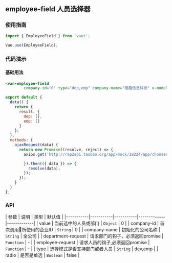 ## employee-field 人员选择器


### 使用指南
``` javascript
import { EmployeeField } from 'vant';

Vue.use(EmployeeField);
```

### 代码演示

#### 基础用法
```html
<van-employee-field
        company-id="0" type="dep,emp" company-name="喔趣信息科技" v-model="result" :ajax-request="ajaxRequest"/>
```

```javascript
export default {
  data() {
    return {
      result: {
        dep: [],
        emp: []
      }
    };
  },
  methods: {
    ajaxRequest(data) {
      return new Promise((resolve, reject) => {
        axios.get('http://rap2api.taobao.org/app/mock/18224/app/chooser/members.htm', {

        }).then(({ data }) => {
          resolve(data);
        });
      });
    }
  }
};
```

### API


| 参数 | 说明 | 类型 | 默认值 |
|-----------|-----------|-----------|-------------|-------------|
| value | 当前选中的人员或部门 | `Object` | 0 |
| company-id | 首次调用所使用的企业ID | `String` | 0 |
| company-name | 初始化的公司名称 | `String` | 全公司 |
| department-request | 请求部门的钩子，必须返回promise | `Function` | - |
| employee-request | 请求人员的钩子,必须返回promise | `Function` | - |
| type | 选择模式是否支持部门或者人员 | `String` | dev,emp |
| radio | 是否是单选 | `Boolean` | false |